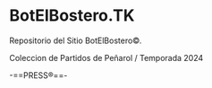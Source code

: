 # BotElBostero.TK
Repositorio del Sitio BotElBostero©.

Coleccion de Partidos de Peñarol / Temporada 2024

-==PRESS®==-

